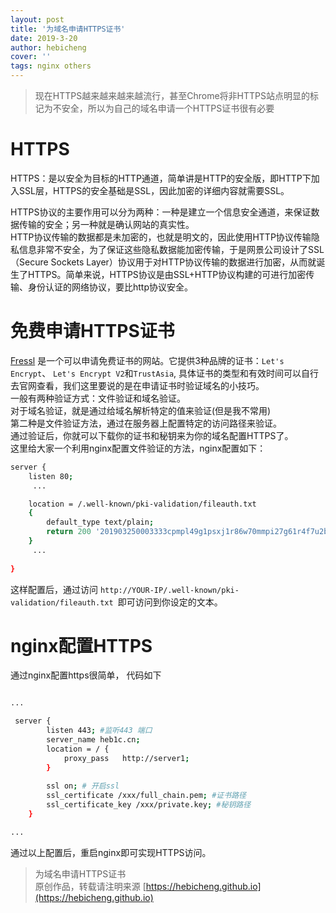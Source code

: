 ```yaml
---
layout: post
title: '为域名申请HTTPS证书'
date: 2019-3-20
author: hebicheng
cover: ''
tags: nginx others
---
```


> 现在HTTPS越来越来越来越流行，甚至Chrome将非HTTPS站点明显的标记为不安全，所以为自己的域名申请一个HTTPS证书很有必要

# HTTPS
HTTPS：是以安全为目标的HTTP通道，简单讲是HTTP的安全版，即HTTP下加入SSL层，HTTPS的安全基础是SSL，因此加密的详细内容就需要SSL。

HTTPS协议的主要作用可以分为两种：一种是建立一个信息安全通道，来保证数据传输的安全；另一种就是确认网站的真实性。  
HTTP协议传输的数据都是未加密的，也就是明文的，因此使用HTTP协议传输隐私信息非常不安全，为了保证这些隐私数据能加密传输，于是网景公司设计了SSL（Secure Sockets Layer）协议用于对HTTP协议传输的数据进行加密，从而就诞生了HTTPS。简单来说，HTTPS协议是由SSL+HTTP协议构建的可进行加密传输、身份认证的网络协议，要比http协议安全。

# 免费申请HTTPS证书
[Fressl](https://freessl.org) 是一个可以申请免费证书的网站。它提供3种品牌的证书：`Let's Encrypt`、 `Let's Encrypt V2`和`TrustAsia`, 具体证书的类型和有效时间可以自行去官网查看，我们这里要说的是在申请证书时验证域名的小技巧。  
一般有两种验证方式：文件验证和域名验证。  
对于域名验证，就是通过给域名解析特定的值来验证(但是我不常用)  
第二种是文件验证方法，通过在服务器上配置特定的访问路径来验证。  
通过验证后，你就可以下载你的证书和秘钥来为你的域名配置HTTPS了。  
这里给大家一个利用nginx配置文件验证的方法，nginx配置如下：  

```sh
server {
    listen 80;
     ...

    location = /.well-known/pki-validation/fileauth.txt
    {
        default_type text/plain;
        return 200 '201903250003333cpmpl49g1psxj1r86w70mmpi27g61r4f7u2bthwedki0trwtx';
    }
     ...
    
}
```

这样配置后，通过访问 `http://YOUR-IP/.well-known/pki-validation/fileauth.txt `即可访问到你设定的文本。

# nginx配置HTTPS
通过nginx配置https很简单， 代码如下

```sh

...

 server {
        listen 443; #监听443 端口
        server_name heb1c.cn;
        location = / {
            proxy_pass   http://server1;
        }
   
        ssl on; # 开启ssl
        ssl_certificate /xxx/full_chain.pem; #证书路径
        ssl_certificate_key /xxx/private.key; #秘钥路径    
    }

...

```

通过以上配置后，重启nginx即可实现HTTPS访问。

> 为域名申请HTTPS证书  
> 原创作品，转载请注明来源 [https://hebicheng.github.io](https://hebicheng.github.io)  
